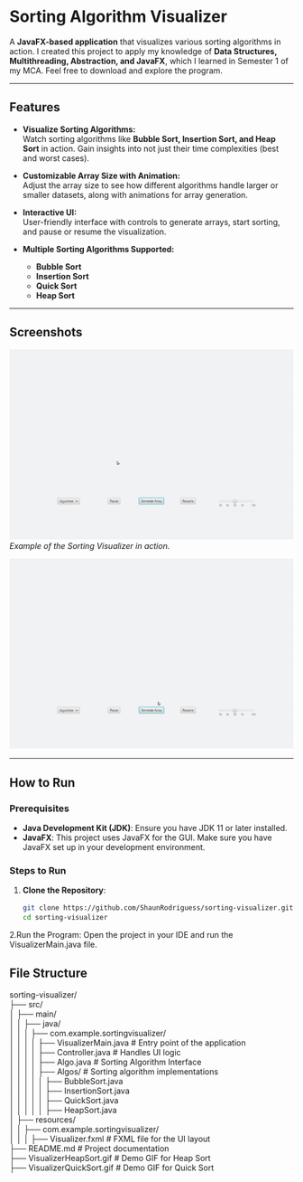 # Sorting Algorithm Visualizer

A **JavaFX-based application** that visualizes various sorting algorithms in action. I created this project to apply my knowledge of **Data Structures, Multithreading, Abstraction, and JavaFX**, which I learned in Semester 1 of my MCA. Feel free to download and explore the program.

---

## Features

- **Visualize Sorting Algorithms:**  
  Watch sorting algorithms like **Bubble Sort, Insertion Sort, and Heap Sort** in action. Gain insights into not just their time complexities (best and worst cases).

- **Customizable Array Size with Animation:**  
  Adjust the array size to see how different algorithms handle larger or smaller datasets, along with animations for array generation.

- **Interactive UI:**  
  User-friendly interface with controls to generate arrays, start sorting, and pause or resume the visualization.

- **Multiple Sorting Algorithms Supported:**  
  - **Bubble Sort**  
  - **Insertion Sort**  
  - **Quick Sort**  
  - **Heap Sort**

---

## Screenshots

![Quick Sort working](VisualizerQuickSort.gif)  
*Example of the Sorting Visualizer in action.*

![Heap Sort working](VisualizerHeapSort.gif)  

---

## How to Run

### Prerequisites
- **Java Development Kit (JDK)**: Ensure you have JDK 11 or later installed.
- **JavaFX**: This project uses JavaFX for the GUI. Make sure you have JavaFX set up in your development environment.

### Steps to Run
1. **Clone the Repository**:
   ```bash
   git clone https://github.com/ShaunRodriguess/sorting-visualizer.git
   cd sorting-visualizer
2.Run the Program:
Open the project in your IDE and run the VisualizerMain.java file.
## File Structure
sorting-visualizer/<br>
├── src/<br>
│   ├── main/<br>
│   │   ├── java/<br>
│   │   │   ├── com.example.sortingvisualizer/<br>
│   │   │   │   ├── VisualizerMain.java      # Entry point of the application<br>
│   │   │   │   ├── Controller.java          # Handles UI logic<br>
│   │   │   │   ├── Algo.java                # Sorting Algorithm Interface<br>
│   │   │   │   ├── Algos/                   # Sorting algorithm implementations<br>
│   │   │   │   │   ├── BubbleSort.java<br>
│   │   │   │   │   ├── InsertionSort.java<br>
│   │   │   │   │   ├── QuickSort.java<br>
│   │   │   │   │   ├── HeapSort.java<br>
│   ├── resources/<br>
│   │   ├── com.example.sortingvisualizer/<br>
│   │   │   ├── Visualizer.fxml              # FXML file for the UI layout<br>
├── README.md                                 # Project documentation<br>
├── VisualizerHeapSort.gif                    # Demo GIF for Heap Sort<br>
├── VisualizerQuickSort.gif                   # Demo GIF for Quick Sort<br>
